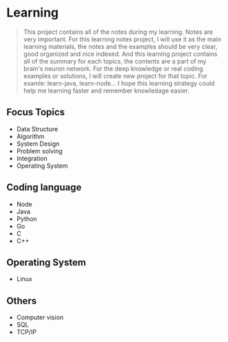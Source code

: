 # Learning

> This project contains all of the notes during my learning. Notes are very important. For this learning notes project, I will use it as the main learning materials, the notes and the examples should be very clear, good organized and nice indexed. And this learning project contains all of the summary for each topics, the contents are a part of my brain's neuron network. For the deep knowledge or real coding examples or solutions, I will create new project for that topic. For examle: learn-java, learn-node... I hope this learning strategy could help me learning faster and remember knowledage easier.

## Focus Topics

- Data Structure
- Algorithm
- System Design
- Problem solving
- Integration
- Operating System

## Coding language

- Node
- Java
- Python
- Go
- C
- C++

## Operating System

- Linux

## Others

- Computer vision
- SQL
- TCP/IP
